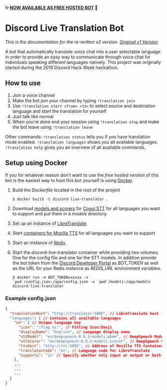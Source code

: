 **✨ [NOW AVAILABLE AS FREE HOSTED BOT](https://discord-live-translator.felisk.io/) 🎉**

# Discord Live Translation Bot

*This is the documentation for the re-written v2 version. [Original v1 Version](/tree/v1)*

A bot that automatically translate voice chat into a user selectable language in order to provide an easy way to communicate through voice chat for individuals speaking different languages natively. This project was originally started during the 2019 Discord Hack Week hackathon.

## How to use

1. Join a voice channel
2. Make the bot join your channel by typing `!translation join`
3. Use `!translation start <from> <to>` to select source and destination language and start the translation for yourself
4. Just talk like normal
5. When you're done end your session using `!translation stop` and make the bot leave using `!translation leave`

Other commands:
`!translation status` tells you if you have translation mode enabled.
`!translation languages` shows you all available languages.
`!translation help` gives you an overview of all available commands.

## Setup using Docker

If you for whatever reason don't want to use the *free hosted version* of this bot is the easiest way to host this bot yourself is using [Docker](https://www.docker.com/).

1. Build the *Dockerfile* located in the root of the project

    `$ docker build -t discord-live-translator .`

2. Download [models and scorers](https://coqui.ai/models) for [Coqui STT](https://github.com/coqui-ai/STT) for all languages you want to support and put them in a *models* directory.

3. Set up an instance of [LibreTranslate](https://github.com/LibreTranslate/LibreTranslate).

4. Start [containers for Mozilla TTS](https://github.com/synesthesiam/docker-mozillatts) for all languages you want to support

5. Start an instance of [Redis](https://redis.io/).

6. Start the discord-live-translator container while providing two volumes: One for the config file and one for the STT models. In addition provide the bot token from the [Discord Developer Portal](https://discord.com/developers/applications) as *BOT_TOKEN* as well as the URL for your Redis instance as *REDIS_URL* environment variables.

    ```$ docker run -e BOT_TOKEN=xxxxx -v `pwd`/config.json:/app/config.json -v `pwd`/models:/app/models discord-live-translator```

### Example config.json

```json
{
  "translationHost": "http://translator:5000", // LibreTranslate host (use https://libretranslate.com if not self-hosting)
  "languages": { // Contains all available languages
    "en": { // Unique language key
      "icon": ":flag_us:", // Fitting Icon/Emoji
      "displayName": "English", // Language display name
      "sttModel": "en/deepspeech-0.9.3-models.pbmm", // DeepSpeech Model file relative to model directory
      "sttScorer": "en/deepspeech-0.9.3-models.scorer", // DeepSpeech Scorer file relative to model directory
      "ttsHost": "http://tts:5002", // Address of Mozilla TTS Container
      "translatorCode": "en", // Language code for LibreTranslate
      "supports": "io" // Specify whether only input or output or both are supported
    },
    ...
    ...
    ...
  }
}
```
